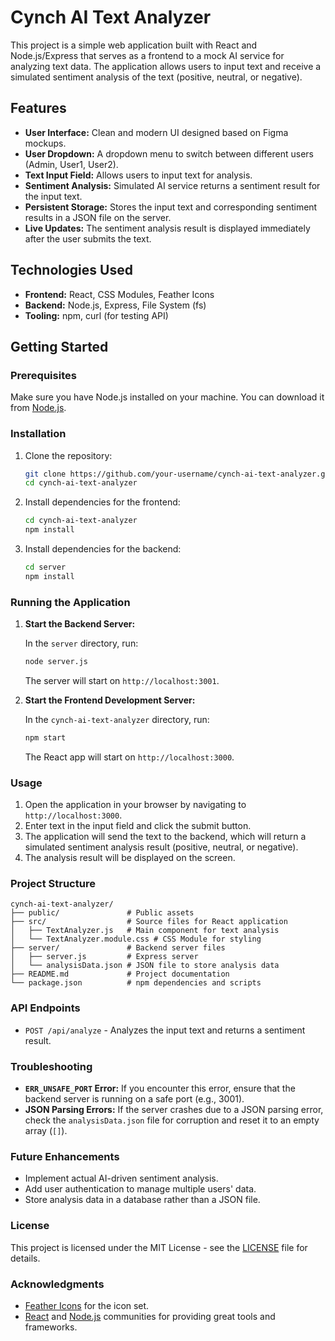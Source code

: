 # Cynch AI Text Analyzer

This project is a simple web application built with React and Node.js/Express that serves as a frontend to a mock AI service for analyzing text data. The application allows users to input text and receive a simulated sentiment analysis of the text (positive, neutral, or negative).

## Features

- **User Interface:** Clean and modern UI designed based on Figma mockups.
- **User Dropdown:** A dropdown menu to switch between different users (Admin, User1, User2).
- **Text Input Field:** Allows users to input text for analysis.
- **Sentiment Analysis:** Simulated AI service returns a sentiment result for the input text.
- **Persistent Storage:** Stores the input text and corresponding sentiment results in a JSON file on the server.
- **Live Updates:** The sentiment analysis result is displayed immediately after the user submits the text.

## Technologies Used

- **Frontend:** React, CSS Modules, Feather Icons
- **Backend:** Node.js, Express, File System (fs)
- **Tooling:** npm, curl (for testing API)

## Getting Started

### Prerequisites

Make sure you have Node.js installed on your machine. You can download it from [Node.js](https://nodejs.org/).

### Installation

1. Clone the repository:

   ```bash
   git clone https://github.com/your-username/cynch-ai-text-analyzer.git
   cd cynch-ai-text-analyzer
   ```

2. Install dependencies for the frontend:

   ```bash
   cd cynch-ai-text-analyzer
   npm install
   ```

3. Install dependencies for the backend:

   ```bash
   cd server
   npm install
   ```

### Running the Application

1. **Start the Backend Server:**

   In the `server` directory, run:

   ```bash
   node server.js
   ```

   The server will start on `http://localhost:3001`.

2. **Start the Frontend Development Server:**

   In the `cynch-ai-text-analyzer` directory, run:

   ```bash
   npm start
   ```

   The React app will start on `http://localhost:3000`.

### Usage

1. Open the application in your browser by navigating to `http://localhost:3000`.
2. Enter text in the input field and click the submit button.
3. The application will send the text to the backend, which will return a simulated sentiment analysis result (positive, neutral, or negative).
4. The analysis result will be displayed on the screen.

### Project Structure

```
cynch-ai-text-analyzer/
├── public/               # Public assets
├── src/                  # Source files for React application
│   ├── TextAnalyzer.js   # Main component for text analysis
│   └── TextAnalyzer.module.css # CSS Module for styling
├── server/               # Backend server files
│   ├── server.js         # Express server
│   └── analysisData.json # JSON file to store analysis data
├── README.md             # Project documentation
└── package.json          # npm dependencies and scripts
```

### API Endpoints

- `POST /api/analyze` - Analyzes the input text and returns a sentiment result.

### Troubleshooting

- **`ERR_UNSAFE_PORT` Error:** If you encounter this error, ensure that the backend server is running on a safe port (e.g., 3001).
- **JSON Parsing Errors:** If the server crashes due to a JSON parsing error, check the `analysisData.json` file for corruption and reset it to an empty array (`[]`).

### Future Enhancements

- Implement actual AI-driven sentiment analysis.
- Add user authentication to manage multiple users' data.
- Store analysis data in a database rather than a JSON file.

### License

This project is licensed under the MIT License - see the [LICENSE](LICENSE) file for details.

### Acknowledgments

- [Feather Icons](https://feathericons.com/) for the icon set.
- [React](https://reactjs.org/) and [Node.js](https://nodejs.org/) communities for providing great tools and frameworks.